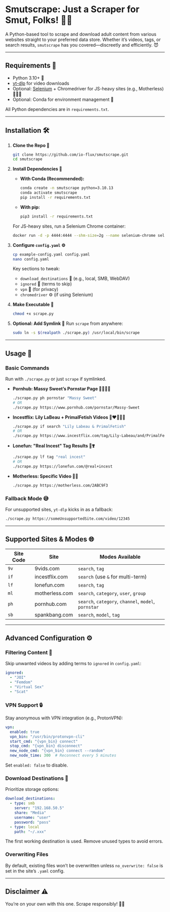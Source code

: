 # Smutscrape: Just a Scraper for Smut, Folks! 🍆💦

A Python-based tool to scrape and download adult content from various websites straight to your preferred data store. Whether it’s videos, tags, or search results, `smutscrape` has you covered—discreetly and efficiently. 😈

---

## Requirements 🧰
- Python 3.10+ 🐍
- [yt-dlp](https://github.com/yt-dlp/yt-dlp) for video downloads
- Optional: [Selenium](https://pypi.org/project/selenium/) + Chromedriver for JS-heavy sites (e.g., Motherless) 🧑🏼‍💻
- Optional: Conda for environment management 🐼

All Python dependencies are in `requirements.txt`.

---

## Installation 🛠️

1. **Clone the Repo 📂**
   ```bash
   git clone https://github.com/io-flux/smutscrape.git
   cd smutscrape
   ```

2. **Install Dependencies 🚀**
   - **With Conda (Recommended):**
     ```bash
     conda create -n smutscrape python=3.10.13
     conda activate smutscrape
     pip install -r requirements.txt
     ```
   - **With pip:**
     ```bash
     pip3 install -r requirements.txt
     ```

   For JS-heavy sites, run a Selenium Chrome container:
   ```bash
   docker run -d -p 4444:4444 --shm-size=2g --name selenium-chrome selenium/standalone-chrome
   ```

3. **Configure `config.yaml` ⚙️**
   ```bash
   cp example-config.yaml config.yaml
   nano config.yaml
   ```
   Key sections to tweak:
   - `download_destinations` 💾 (e.g., local, SMB, WebDAV)
   - `ignored` 🚫 (terms to skip)
   - `vpn` 🤫 (for privacy)
   - `chromedriver` ⚙️ (if using Selenium)

4. **Make Executable 🚀**
   ```bash
   chmod +x scrape.py
   ```

5. **Optional: Add Symlink 🔗**
   Run `scrape` from anywhere:
   ```bash
   sudo ln -s $(realpath ./scrape.py) /usr/local/bin/scrape
   ```

---

## Usage 🚀

### Basic Commands
Run with `./scrape.py` or just `scrape` if symlinked.

- **Pornhub: Massy Sweet’s Pornstar Page 🦉🙋🏼‍♀️**
  ```bash
  ./scrape.py ph pornstar "Massy Sweet"
  # OR
  ./scrape.py https://www.pornhub.com/pornstar/Massy-Sweet
  ```

- **Incestflix: Lily LaBeau + PrimalFetish Videos 👩‍❤️‍💋‍👨🤫**
  ```bash
  ./scrape.py if search "Lily Labeau & PrimalFetish"
  # OR
  ./scrape.py https://www.incestflix.com/tag/Lily-Labeau/and/PrimalFetish
  ```

- **Lonefun: "Real Incest" Tag Results 🧬❣️**
  ```bash
  ./scrape.py lf tag "real incest"
  # OR
  ./scrape.py https://lonefun.com/@real+incest
  ```

- **Motherless: Specific Video 🙊🙈**
  ```bash
  ./scrape.py https://motherless.com/2ABC9F3
  ```

### Fallback Mode 😅
For unsupported sites, `yt-dlp` kicks in as a fallback:
```bash
./scrape.py https://someUnsupportedSite.com/video/12345
```

---

## Supported Sites & Modes 🌐

| Site Code | Site             | Modes Available                  |
|-----------|------------------|----------------------------------|
| `9v`      | 9vids.com        | `search`, `tag`                  |
| `if`      | incestflix.com   | `search` (use `&` for multi-term) |
| `lf`      | lonefun.com      | `search`, `tag`                  |
| `ml`      | motherless.com   | `search`, `category`, `user`, `group` |
| `ph`      | pornhub.com      | `search`, `category`, `channel`, `model`, `pornstar` |
| `sb`      | spankbang.com    | `search`, `model`, `tag`         |

---

## Advanced Configuration ⚙️

### Filtering Content 🚫
Skip unwanted videos by adding terms to `ignored` in `config.yaml`:
```yaml
ignored:
  - "JOI"
  - "Femdom"
  - "Virtual Sex"
  - "Scat"
```

### VPN Support 🔒
Stay anonymous with VPN integration (e.g., ProtonVPN):
```yaml
vpn:
  enabled: true
  vpn_bin: "/usr/bin/protonvpn-cli"
  start_cmd: "{vpn_bin} connect"
  stop_cmd: "{vpn_bin} disconnect"
  new_node_cmd: "{vpn_bin} connect --random"
  new_node_time: 300  # Reconnect every 5 minutes
```
Set `enabled: false` to disable.

### Download Destinations 📁
Prioritize storage options:
```yaml
download_destinations:
  - type: smb
    server: "192.168.50.5"
    share: "Media"
    username: "user"
    password: "pass"
  - type: local
    path: "~/.xxx"
```
The first working destination is used. Remove unused types to avoid errors.

### Overwriting Files
By default, existing files won’t be overwritten unless `no_overwrite: false` is set in the site’s `.yaml` config.

---

## Disclaimer ⚠️
You’re on your own with this one. Scrape responsibly! 🧠💭
